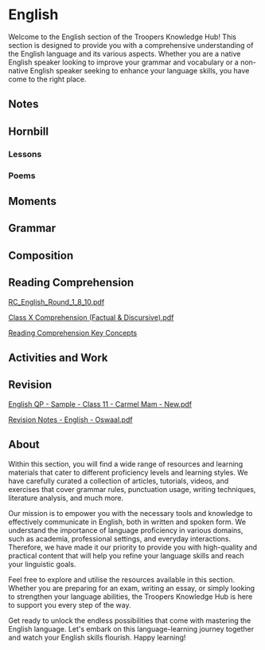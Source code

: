# English

Welcome to the English section of the Troopers Knowledge Hub! This section is designed to provide you with a comprehensive understanding of the English language and its various aspects. Whether you are a native English speaker looking to improve your grammar and vocabulary or a non-native English speaker seeking to enhance your language skills, you have come to the right place.

## Notes

## Hornbill

### Lessons

### Poems

## Moments

## Grammar

## Composition

## Reading Comprehension

[RC\_English\_Round\_1\_8\_10.pdf](https://res.craft.do/user/full/34ae8ebc-d508-7305-20e2-17e06364862c/doc/6aedab5d-852e-43ec-9705-d705d0d442ca/c51f20b1-03fc-4aed-b997-6a86865d15dd)

[Class X Comprehension (Factual & Discursive).pdf](https://res.craft.do/user/full/34ae8ebc-d508-7305-20e2-17e06364862c/doc/3491F8B8-527B-4029-A8C5-FBF1AF7CCE2D/7cb3aa99-1d4a-1138-0c05-f2fd9925324d)

[Reading Comprehension Key Concepts](http://laflemm.com/reso/KeyConcepts.html)

## Activities and Work

## Revision

[English QP - Sample - Class 11 - Carmel Mam - New.pdf](https://res.craft.do/user/full/34ae8ebc-d508-7305-20e2-17e06364862c/doc/3491F8B8-527B-4029-A8C5-FBF1AF7CCE2D/c2de0679-5425-4841-a48a-6d1527fc4461)

[Revision Notes - English - Oswaal.pdf](https://drive.google.com/file/d/1Zl9WelR-vCKy0J5F6R9JXSpEhmE44bC9/view?usp=drivesdk)

## About

Within this section, you will find a wide range of resources and learning materials that cater to different proficiency levels and learning styles. We have carefully curated a collection of articles, tutorials, videos, and exercises that cover grammar rules, punctuation usage, writing techniques, literature analysis, and much more.

Our mission is to empower you with the necessary tools and knowledge to effectively communicate in English, both in written and spoken form. We understand the importance of language proficiency in various domains, such as academia, professional settings, and everyday interactions. Therefore, we have made it our priority to provide you with high-quality and practical content that will help you refine your language skills and reach your linguistic goals.

Feel free to explore and utilise the resources available in this section. Whether you are preparing for an exam, writing an essay, or simply looking to strengthen your language abilities, the Troopers Knowledge Hub is here to support you every step of the way.

Get ready to unlock the endless possibilities that come with mastering the English language. Let's embark on this language-learning journey together and watch your English skills flourish. Happy learning!
